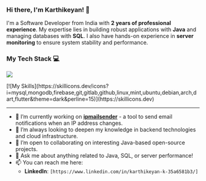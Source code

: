 ### Hi there, I'm Karthikeyan! 👋

I'm a Software Developer from India with **2 years of professional experience**. My expertise lies in building robust applications with **Java** and managing databases with **SQL**. I also have hands-on experience in **server monitoring** to ensure system stability and performance. 

### My Tech Stack 💻
<p align="left">
  <a href="https://skillicons.dev">
    <img src="https://skillicons.dev/icons?i=java,html,css,js,react,sql,mongodb" />
  </a>
</p>
[![My Skills](https://skillicons.dev/icons?i=mysql,mongodb,firebase,git,gitlab,github,linux,mint,ubuntu,debian,arch,dart,flutter&theme=dark&perline=15)](https://skillicons.dev)

---
* 🔭 I’m currently working on **[ipmailsender](https://github.com/Havockeyan/ipmailsender)** - a tool to send email notifications when an IP address changes.
* 🌱 I’m always looking to deepen my knowledge in backend technologies and cloud infrastructure.
* 🤝 I’m open to collaborating on interesting Java-based open-source projects.
* 💬 Ask me about anything related to Java, SQL, or server performance!
* 📫 You can reach me here:
    * **LinkedIn**: `[https://www.linkedin.com/in/karthikeyan-k-35a6581b3/]`
